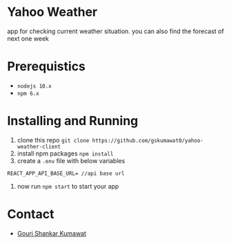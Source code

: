 # Yahoo Weather

app for checking current weather situation. you can also find the forecast of next one week

# Prerequistics

-   `nodejs 10.x`
-   `npm 6.x`

# Installing and Running

1. clone this repo `git clone https://github.com/gskumawat0/yahoo-weather-client`
1. install npm packages `npm install`
1. create a `.env` file with below variables

```
REACT_APP_API_BASE_URL= //api base url
```

1. now run `npm start` to start your app

# Contact

-   [Gouri Shankar Kumawat](https://gskumawat.herokuapp.com)
